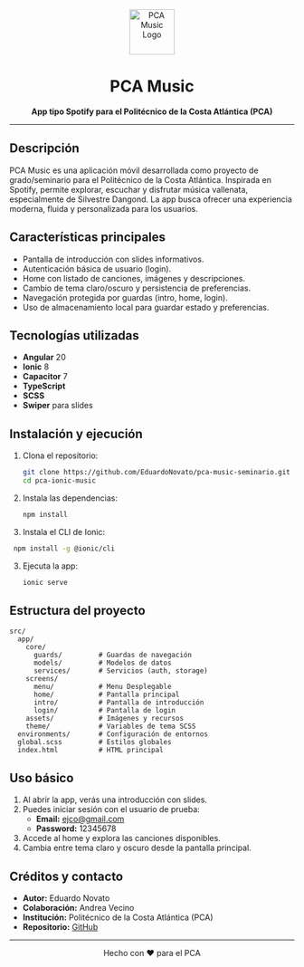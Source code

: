 <div align="center">
  <img src="https://pca.edu.co/wp/wp-content/uploads/2025/05/nuevo-logo-pca-web.jpg" width="80" alt="PCA Music Logo" />
  
  # PCA Music
  
  **App tipo Spotify para el Politécnico de la Costa Atlántica (PCA)**
</div>

---

## Descripción

PCA Music es una aplicación móvil desarrollada como proyecto de grado/seminario para el Politécnico de la Costa Atlántica. Inspirada en Spotify, permite explorar, escuchar y disfrutar música vallenata, especialmente de Silvestre Dangond. La app busca ofrecer una experiencia moderna, fluida y personalizada para los usuarios.

## Características principales

- Pantalla de introducción con slides informativos.
- Autenticación básica de usuario (login).
- Home con listado de canciones, imágenes y descripciones.
- Cambio de tema claro/oscuro y persistencia de preferencias.
- Navegación protegida por guardas (intro, home, login).
- Uso de almacenamiento local para guardar estado y preferencias.

## Tecnologías utilizadas

- **Angular** 20
- **Ionic** 8
- **Capacitor** 7
- **TypeScript**
- **SCSS**
- **Swiper** para slides

## Instalación y ejecución

1. Clona el repositorio:
   ```bash
   git clone https://github.com/EduardoNovato/pca-music-seminario.git
   cd pca-ionic-music
   ```
2. Instala las dependencias:
   ```bash
   npm install
   ```
3. Instala el CLI de Ionic:

```bash
 npm install -g @ionic/cli
```

3. Ejecuta la app:
   ```bash
   ionic serve
   ```

## Estructura del proyecto

```
src/
  app/
    core/
      guards/         # Guardas de navegación
      models/         # Modelos de datos
      services/       # Servicios (auth, storage)
    screens/
      menu/           # Menu Desplegable
      home/           # Pantalla principal
      intro/          # Pantalla de introducción
      login/          # Pantalla de login
    assets/           # Imágenes y recursos
    theme/            # Variables de tema SCSS
  environments/       # Configuración de entornos
  global.scss         # Estilos globales
  index.html          # HTML principal
```

## Uso básico

1. Al abrir la app, verás una introducción con slides.
2. Puedes iniciar sesión con el usuario de prueba:
   - **Email:** ejco@gmail.com
   - **Password:** 12345678
3. Accede al home y explora las canciones disponibles.
4. Cambia entre tema claro y oscuro desde la pantalla principal.

## Créditos y contacto

- **Autor:** Eduardo Novato
- **Colaboración:** Andrea Vecino
- **Institución:** Politécnico de la Costa Atlántica (PCA)
- **Repositorio:** [GitHub](https://github.com/EduardoNovato/pca-music-seminario)

---

<div align="center">
  Hecho con ❤️ para el PCA
</div>
